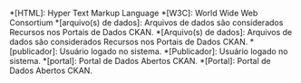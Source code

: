 *[HTML]: Hyper Text Markup Language
*[W3C]: World Wide Web Consortium
*[arquivo(s) de dados]: Arquivos de dados são considerados Recursos nos Portais de Dados CKAN.
*[Arquivo(s) de dados]: Arquivos de dados são considerados Recursos nos Portais de Dados CKAN.
*[publicador]: Usuário logado no sistema.
*[Publicador]: Usuário logado no sistema.
*[portal]: Portal de Dados Abertos CKAN.
*[Portal]: Portal de Dados Abertos CKAN.